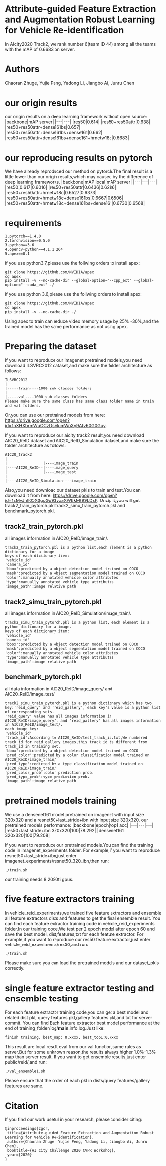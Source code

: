 Attribute-guided Feature Extraction and Augmentation Robust Learning for Vehicle Re-identification
=================
In AIcity2020 Track2, we rank number 6(team ID 44) among all the teams with the mAP of 0.6683 on server.

# Authors
Chaoran Zhuge, Yujie Peng, Yadong Li, Jiangbo Ai, Junru Chen

# our origin results
our origin results on a deep learning framework without open source:
|backbone|mAP server|
|---|---|
|res50|0.614|
|res50+res50attr|0.638|
|res50+res50attr+dense161bs|0.657|
|res50+res50attr+dense161bs+dense161|0.662|
|res50+res50attr+dense161bs+dense161+hrnetw18c|0.6683|

# our reproducing results on pytorch
We have already reproduced our method on pytorch.The final result is a little lower than our origin results,which may caused by the difference of deep learning frameworks. 
|backbone|mAP local|mAP server|
|---|---|---|
|res50|0.617|0.6016|
|res50+res50attr|0.6436|0.6286|
|res50+res50attr+hrnetw18c|0.6527|0.6373|
|res50+res50attr+hrnetw18c+dense161bs|0.6667|0.6506|
|res50+res50attr+hrnetw18c+dense161bs+dense161|0.6730|0.6568|

# requirements
```
1.pytorch==1.4.0
2.torchvision==0.5.0
3.python==3.6
4.opencv-python==4.1.1.264
5.apex==0.1
```
if you use python3.7,please use the follwing orders to install apex:
```
git clone https://github.com/NVIDIA/apex
cd apex
pip install -v --no-cache-dir --global-option="--cpp_ext" --global-option="--cuda_ext" ./
```
if you use python 3.6,please use the follwing orders to install apex:
```
git clone https://github.com/NVIDIA/apex
cd apex
pip install -v --no-cache-dir ./
```
Using apex to train can reduce video memory usage by 25% -30%,and the trained model has the same performance as not using apex.

# Preparing the dataset
If you want to reproduce our imagenet pretrained models,you need download ILSVRC2012 dataset,and make sure the folder architecture as follows:
```
ILSVRC2012
|
|-----train----1000 sub classes folders
|
|-----val----1000 sub classes folders
Please make sure the same class has same class folder name in train and val folders.
```
Or,you can use our pretrained models from here: https://drive.google.com/open?id=1nXHXbrmWuOCzDsMumWoXy9Atv60G0Guy.

If you want to reproduce our aicity track2 result,you need download AIC20_ReID dataset and AIC20_ReID_Simulation dataset,and make sure the folder architecture as follows:
```
AIC20_track2
|
|                |----image_train
|----AIC20_ReID--|----image_query
|                |----image_test
|
|----AIC20_ReID_Simulation----image_train
```
Also,you need download our dataset pkls to train and test.You can download it from here: https://drive.google.com/open?id=1zMvJhIl05X6goGu9SvxaXWEkMt99LDsF.
Unzip it,you will get track2_train_pytorch.pkl,track2_simu_train_pytorch.pkl and benchmark_pytorch.pkl.
## track2_train_pytorch.pkl
all images information in AIC20_ReID/image_train/.
```
track2_train_pytorch.pkl is a python list,each element is a python dictionary for a image.
keys of each dictionary item:
'vehicle_id'
'camera_id'
'bbox':predicted by a object detection model trained on COCO
'mask':predicted by a object segmentation model trained on COCO
'color':manually annotated vehicle color attributes
'type':manually annotated vehicle type attributes
'image_path':image relative path
```

## track2_simu_train_pytorch.pkl
all images information in AIC20_ReID_Simulation/image_train/.
```
track2_simu_train_pytorch.pkl is a python list, each element is a python dictionary for a image.
keys of each dictionary item:
'vehicle_id'
'camera_id'
'bbox':predicted by a object detection model trained on COCO
'mask':predicted by a object segmentation model trained on COCO
'color':manually annotated vehicle color attributes
'type':manually annotated vehicle type attributes
'image_path':image relative path
```

## benchmark_pytorch.pkl
all data information in AIC20_ReID/image_query/ and AIC20_ReID/image_test/.
```
track2_simu_train_pytorch.pkl is a python dictionary which has two key:'reid_query' and 'reid_gallery', each key's value is a python list of corresponding sets.
'reid_query' value has all images information in AIC20_ReID/image_query/, and 'reid_gallery' has all images information in AIC20_ReID/image_test/.
each image key:
'vehicle_id'
'track_id':According to AIC20_ReID/test_track_id.txt,We numbered track_id for reid_gallery images,this track id is different from track_id in training set.
'bbox':predicted by a object detection model trained on COCO
'pred_color':predicted by a color classification model trained on AIC20_ReID/image_train/
'pred_type':redicted by a type classification model trained on AIC20_ReID/image_train/
'pred_color_prob':color prediction prob.
'pred_type_prob':type prediction prob.
'image_path':image relative path
```

# pretrained models training
We use a densenet161 model pretrained on imagenet with input size 320x320 and a resnet50+last_stride+ibn with input size 320x320.
our pretrained models performance:
|backbone|epoch|top1 acc|
|---|---|---|
|res50+last stride+ibn 320x320|100|78.292|
|densenet161 320x320|100|79.208|

If you want to reproduce our pretrained models.You can find the training code in imagenet_experiments folder.
For example,if you want to reproduce resnet50+last_stride+ibn,just enter imagenet_experiments/resnet50_320_ibn,then run:
```
./train.sh
```
our training needs 8 2080ti gpus.

# five feature extractors training
In vehicle_reid_experiments,we trained five feature extractors and ensemble all feature extractors dists and features to get the final ensemble result.
You can find each feature extractor training code in vehicle_reid_experiments folder.In our training code,We test per 2 epoch model after epoch 60 and save the best model, dist,features,txt for each feature extractor.
For example,if you want to reproduce our res50 feature extractor,just enter vehicle_reid_experiments/res50,and run:
```
./train.sh
```
Please make sure you can load the pretrained models and our dataset_pkls correctly.
# single feature extractor testing and ensemble testing
For each feature extractor training code,you can get a best model and related dist pkl, query features pkl,gallery features pkl,and txt for server commit.
You can find Each feature extractor best model performance at the end of training_folder/log/__main__.info.log.Just like:
```
finish training, best_map: 0.xxxx, best_top1:0.xxxx
```
This result are local result eval from our val function,same rules as server.But for some unknown reason,the results always higher 1.0%-1.3% map than server result.
If you want to get ensemble results,just enter public/reid/,and run:
```
./val_ensemble1.sh
```
Please ensure that the order of each pkl in dists/query features/gallery features are same.

# Citation
If you find our work useful in your research, please consider citing:
```
@inproceedings{zgcr,
 title={Attribute-guided Feature Extraction and Augmentation Robust Learning for Vehicle Re-identification},
 author={Chaoran Zhuge, Yujie Peng, Yadong Li, Jiangbo Ai, Junru Chen},
 booktitle={AI City Challenge 2020 CVPR Workshop},
 year={2020}
}
```
